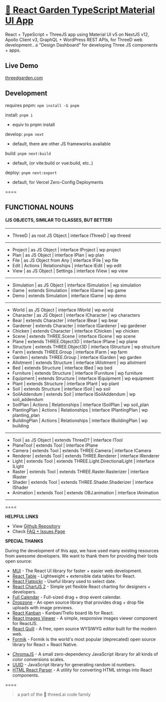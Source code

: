 # [🌱 React Garden TypeScript Material UI App](https://github.com/marty-mcgee/react-garden)

React + TypeScript + ThreeJS app using Material UI v5 on NextJS v12, Apollo Client v3, GraphQL + WordPress REST APIs, for ThreeD web development.. a "Design Dashboard" for developing Three JS components + apps.

## Live Demo
[threedgarden.com](https://threedgarden.com/)

## Development
requires pnpm: `npm install -G pnpm`

install: `pnpm i`
* equiv to pnpm install

develop: `pnpm next`
* default, there are other JS frameworks available

build: `pnpm next:build`
* default, (or vite:build or vue:build, etc..)

deploy: `pnpm next:export`
* default, for Vercel Zero-Config Deployments

====

## FUNCTIONAL NOUNS
#### (JS OBJECTS, SIMILAR TO CLASSES, BUT BETTER)
---

* ThreeD           | as root JS Object       | interface IThreeD         | wp threed
---

* Project          | as JS Object            | interface IProject        | wp project
* Plan             | as JS Object            | interface IPlan           | wp plan
* File             | as JS Object from Any   | interface IFile           | wp file
* Edit             | Actions | Relationships | interface IEdit           | wp edit
* View             | as JS Object | Settings | interface IView           | wp view
---

* Simulation       | as JS Object            | interface ISimulation     | wp simulation
* Game             | extends Simulation      | interface IGame           | wp game
* Demo             | extends Simulation      | interface IGame           | wp demo
---

* World            | as JS Object            | interface IWorld          | wp world
* Character        | as JS Object            | interface ICharacter      | wp characters
* Bear             | extends Character       | interface IBear           | wp bear
* Gardener         | extends Character       | interface IGardener       | wp gardener
* Chicken          | extends Character       | interface IChicken        | wp chicken
* Scene            | extends THREE.Scene     | interface IScene          | wp scene
* Plane            | extends THREE.Object3D  | interface IPlane          | wp plane
* Structure        | extends THREE.Object3D  | interface IStructure      | wp structure
* Farm             | extends THREE.Group     | interface IFarm           | wp farm
* Garden           | extends THREE.Group     | interface IGarden         | wp garden
* Allotment        | extends Structure       | interface IAllotment      | wp allotment
* Bed              | extends Structure       | interface IBed            | wp bed
* Furniture        | extends Structure       | interface IFurniture      | wp furniture
* Equipment        | extends Structure       | interface IEquipment      | wp equipment
* Plant            | extends Structure       | interface IPlant          | wp plant
* Soil             | extends Structure       | interface ISoil           | wp soil
* SoilAddendum     | extends Soil            | interface ISoilAddendum   | wp soil_addendum
* SoilPlan         | Actions | Relationships | interface ISoilPlan       | wp soil_plan
* PlantingPlan     | Actions | Relationships | interface IPlantingPlan   | wp planting_plan
* BuildingPlan     | Actions | Relationships | interface IBuildingPlan   | wp building
---

* Tool             | as JS Object | extends ThreeD?                      | interface ITool
* PlaneTool        | extends Tool                                        | interface IPlane
* Camera           | extends Tool | extends THREE.Camera                 | interface ICamera
* Renderer         | extends Tool | extends THREE.Renderer               | interface IRenderer
* Light            | extends Tool | extends THREE.Light.DirectionalLight | interface ILight
* Raster           | extends Tool | extends THREE.Raster.Rasterizer      | interface IRaster
* Shader           | extends Tool | extends THREE.Shader.Shaderizer      | interface IShader
* Animation        | extends Tool | extends OBJ.animation                | interface IAnimation
---

====

**HELPFUL LINKS**

- View [Github Repository](https://github.com/marty-mcgee/react-garden)
- Check [FAQ + Issues Page](https://github.com/marty-mcgee/react-garden/issues)

**SPECIAL THANKS**

During the development of this app, we have used many existing resources from awesome developers. We want to thank them for providing their tools open source:

- [MUI](https://mui.com/) - The React UI library for faster + easier web development.
- [React Table](https://react-table.tanstack.com/) - Lightweight + extensible data tables for React.
- [React Flatpickr](https://github.com/haoxins/react-flatpickr) - Useful library used to select date.
- [React ChartJS 2](http://reactchartjs.github.io/react-chartjs-2/#/) - Simple yet flexible React charting for designers + developers.
- [Full Calendar](https://fullcalendar.io/) - Full-sized drag + drop event calendar.
- [Dropzone](https://www.dropzonejs.com/) - An open source library that provides drag + drop file uploads with image previews.
- [React Kanban](https://github.com/asseinfo/react-kanban) - Kanban/Trello board lib for React.
- [React Images Viewer](https://guonanci.github.io/react-images-viewer/) - A simple, responsive images viewer component for ReactJS.
- [React Quill](https://github.com/zenoamaro/react-quill) - A free, open source WYSIWYG editor built for the modern web.
- [Formik](https://formik.org/) - Formik is the world's most popular (deprecated) open source <form> library for React + React Native.
- [ChromaJS](https://gka.github.io/chroma.js/) - A small zero-dependency JavaScript library for all kinds of color conversions scales.
- [UUID](https://github.com/uuidjs/uuid) - JavaScript library for generating random id numbers.
- [HTML React Parser](https://github.com/remarkablemark/html-react-parser) - A utility for converting HTML strings into React components.

====

> a part of the 🌱 threed.ai code family
